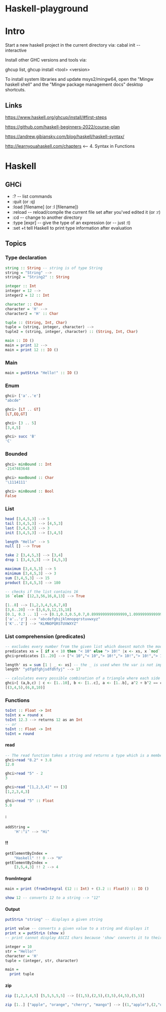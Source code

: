 # Haskell-playground



# Intro
Start a new haskell project in the current directory via: cabal init --interactive

Install other GHC versions and tools via:

  ghcup list,
  ghcup install \<tool> \<version>

To install system libraries and update msys2/mingw64,
open the "Mingw haskell shell"
and the "Mingw package management docs"
desktop shortcuts.

## Links
https://www.haskell.org/ghcup/install/#first-steps

https://github.com/haskell-beginners-2022/course-plan

https://andrew.gibiansky.com/blog/haskell/haskell-syntax/

http://learnyouahaskell.com/chapters <-- 4. Syntax in Functions

# Haskell

## GHCi

* :? -- list commands
* :quit (or :q)
* :load [filename] (or :l [filename])
* :reload -- reload/compile the current file set after you'ved edited it (or :r)
* :cd -- change to another directory
* :type [expr] -- give the type of an expression (or -- just :t)
* :set +t tell Haskell to print type information after evaluation

## Topics

### Type declaration

```haskell
string :: String -- string is of type String
string = "String" -->
string2 = "String2" :: String

integer :: Int
integer = 12 -->
integer2 = 12 :: Int

character :: Char
character = 'H' -->
character2 = 'H' :: Char

tuple :: (String, Int, Char)
tuple = (string, integer, character) -->
tuple2 = (string, integer, character) :: (String, Int, Char)

main :: IO ()
main = print 12 -->
main = print 12 :: IO ()
```

### Main
```haskell
main = putStrLn "Hello!" :: IO ()
```

### Enum
```haskell
ghci> ['a'..'e']  
"abcde"  

ghci> [LT .. GT]  
[LT,EQ,GT]  

ghci> [3 .. 5]  
[3,4,5]  

ghci> succ 'B'  
'C'
```

### Bounded
```haskell
ghci> minBound :: Int  
-2147483648

ghci> maxBound :: Char  
'\1114111'

ghci> minBound :: Bool  
False
```

### List
```haskell
head [3,4,5,3] --> 5
tail [3,4,5,3] --> [4,5,3]
last [3,4,5,3] --> 3
init [3,4,5,3] --> [3,4,5]

length "Hello" --> 5
null [] --> True

take 2 [3,4,5,3] --> [3,4]
drop 1 [3,4,5,3] --> [4,5,3]

maximum [3,4,5,3] --> 5
minimum [3,4,5,3] --> 3
sum [3,4,5,3] --> 15
product [3,4,5,3] --> 180

-- checks if the list contains 16
16 `elem` [12,3,56,16,8,13] --> True

[1..8] --> [1,2,3,4,5,6,7,8]
[3,6..20] --> [3,6,9,12,15,18]
[0.1, 0.3 .. 1] --> [0.1,0.3,0.5,0.7,0.8999999999999999,1.0999999999999999]
['a'..'z'] --> "abcdefghijklmnopqrstuvwxyz"
['K'..'Z'] --> "KLMNOPQRSTUVWXYZ"
```

### List comprehension (predicates)
```haskell
-- excludes every number from the given list which doesnt match the modulus comparison the number 1 is specifically excluded. The if now only evaluates the newly create list
predicates xs = [ if x < 10 then "< 10" else "> 10!" |x <- xs, x `mod` 3 == 1, x /= 1]
ghci>predicates [1..20] --> ["< 10","< 10","> 10!","> 10!","> 10!","> 10!"]

length' xs = sum [1 | _ <- xs] -- the _ is used when the var is not important / used
length' "ydfgdfghjsdfdhfyj" --> 17

-- calculates every possible combination of a triangle where each side is less or equal to 10 and has a 90° angle
ghci>[ (a,b,c) | c <- [1..10], b <- [1..c], a <- [1..b], a^2 + b^2 == c^2]
[(3,4,5),(6,8,10)]
```
### Functions

```haskell
toInt :: Float -> Int
toInt x = round x
toInt 12.3 --> returns 12 as an Int 
-- or
toInt :: Float -> Int
toInt = round
```

#### read
```haskell
-- The read function takes a string and returns a type which is a member of Read
ghci>read "8.2" + 3.8  
12.0

ghci>read "5" - 2  
3  

ghci>read "[1,2,3,4]" ++ [3]  
[1,2,3,4,3]

ghci>read "5" :: Float  
5.0
```

#### :
```haskell
addString = 
    'H':"i" --> "Hi"
```

#### !!
```haskell
getElementByIndex =
    "Haskell" !! 0 --> "H"
getElementByIndex =
    [3,5,4,3] !! 2 --> 4
```

#### fromIntegral

```haskell
main = print (fromIntegral (12 :: Int) + (3.2 :: Float)) :: IO ()
```

```haskell
show 12 -- converts 12 to a string --> "12"
```
#### Output
```haskell 
putStrLn "string" -- displays a given string
```  

```haskell 
print value -- converts a given value to a string and displays it
print x = putStrLn (show x) 
-- print cannot display ASCII chars because 'show' converts it to their unicode representation: print "␀" --> "\9216"
```  

```haskell
integer = 10
str = "Hello!"
character = 'H'
tuple = (integer, str, character)

main = 
  print tuple
```
#### zip
```haskell
zip [1,2,3,4,5] [5,5,5,5,5] --> [(1,5),(2,5),(3,5),(4,5),(5,5)]

zip [1..] ["apple", "orange", "cherry", "mango"] --> [(1,"apple"),(2,"orange"),(3,"cherry"),(4,"mango")]
```
